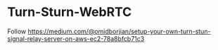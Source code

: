 # Turn-Sturn-WebRTC

Follow https://medium.com/@omidborjian/setup-your-own-turn-stun-signal-relay-server-on-aws-ec2-78a8bfcb71c3
